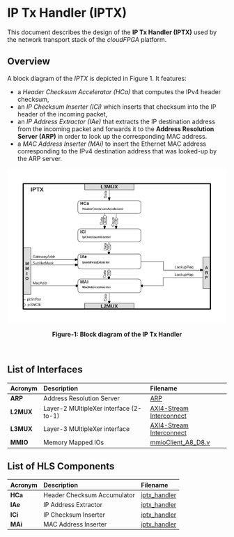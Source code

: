 # IP Tx Handler (IPTX)

This document describes the design of the **IP Tx Handler (IPTX)** used by the network transport stack of the *cloudFPGA* platform.

## Overview
A block diagram of the *IPTX* is depicted in Figure 1. It features: 
  - a *Header Checksum Accelerator (HCa)* that computes the IPv4 header checksum,
  - an *IP Checksum Inserter (ICi)* which inserts that checksum into the IP header of the incoming packet,
  - an *IP Address Extractor (IAe)* that extracts the IP destination address from the incoming packet and forwards it 
  to the **Address Resolution Server (ARP)** in order to look up the corresponding MAC address.
  - a *MAC Address Inserter (MAi)* to insert the Ethernet MAC address corresponding to the IPv4 destination address that
   was looked-up by the ARP server.

![Block diagram of the IPTX](https://github.com/cloudFPGA/cFDK/blob/main/DOC/NTS/./images/Fig-IPTX-Structure.bmp?raw=true#center)
<p align="center"><b>Figure-1: Block diagram of the IP Tx Handler</b></p>
<br>

## List of Interfaces

| Acronym                                           | Description                                           | Filename
|:--------------------------------------------------|:------------------------------------------------------|:--------------
| **ARP**                                           | Address Resolution Server                             | [ARP](../../SRA/LIB/SHELL/LIB/hdl/nts/nts_TcpIp_Arp.vhd)
| **L2MUX**                                         | Layer-2 MUltipleXer interface (2-to-1)                | [AXI4-Stream Interconnect](https://www.xilinx.com/products/intellectual-property/axi4-stream_interconnect.html)
| **L3MUX**                                         | Layer-3 MUltipleXer interface                         | [AXI4-Stream Interconnect](https://www.xilinx.com/products/intellectual-property/axi4-stream_interconnect.html)
| **MMIO**                                          | Memory Mapped IOs                                     | [mmioClient_A8_D8.v](../SRA/LIB/SHELL/LIB/hdl/mmio/mmioClient_A8_D8.v)

## List of HLS Components

| Acronym       | Description                | Filename
|:--------------|:---------------------------|:--------------
| **HCa**       | Header Checksum Accumulator| [iptx_handler](../../SRA/LIB/SHELL/LIB/hls/NTS/iptx_handler/src/iptx_handler.cpp)
| **IAe**       | IP Address Extractor       | [iptx_handler](../../SRA/LIB/SHELL/LIB/hls/NTS/iptx_handler/src/iptx_handler.cpp)
| **ICi**       | IP Checksum Inserter       | [iptx_handler](../../SRA/LIB/SHELL/LIB/hls/NTS/iptx_handler/src/iptx_handler.cpp)
| **MAi**       | MAC Address Inserter       | [iptx_handler](../../SRA/LIB/SHELL/LIB/hls/NTS/iptx_handler/src/iptx_handler.cpp)
 

